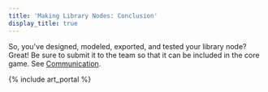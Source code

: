 ```yaml
---
title: 'Making Library Nodes: Conclusion'
display_title: true
---
```

So, you've designed, modeled, exported, and tested your library node? Great! Be sure to submit it to the team so that it can be included in the core game. See [Communication](Communication).

{% include art_portal %}
